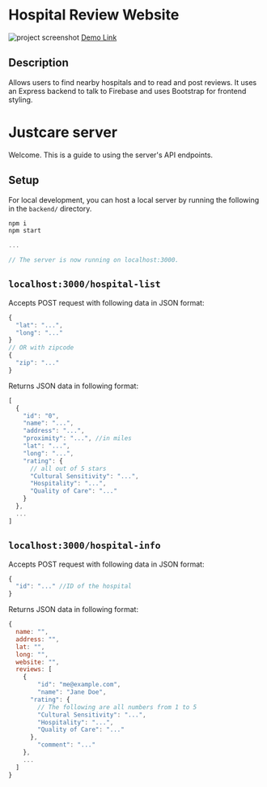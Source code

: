 # Hospital Review Website
![project screenshot](https://user-images.githubusercontent.com/48658337/125121265-824acd80-e0a8-11eb-8064-9f4943411493.png)
[Demo Link](https://justcare.herokuapp.com/landing.html)
## Description
  Allows users to find nearby hospitals and to read and post reviews. It uses an Express backend to talk to Firebase and uses Bootstrap for frontend styling.

# Justcare server
Welcome. This is a guide to using the server's API endpoints.

## Setup
For local development, you can host a local server by running the following in
the `backend/` directory.
```js
npm i
npm start

...

// The server is now running on localhost:3000.
```

## `localhost:3000/hospital-list`
Accepts POST request with following data in JSON format:
```js
{
  "lat": "...",
  "long": "..."
}
// OR with zipcode
{
  "zip": "..."
}
```
Returns JSON data in following format:
```js
[
  {
    "id": "0",
    "name": "...",
    "address": "...",
    "proximity": "...", //in miles
    "lat": "...",
    "long": "...",
    "rating": {
      // all out of 5 stars
      "Cultural Sensitivity": "...",
      "Hospitality": "...",
      "Quality of Care": "..."
    }
  },
  ...
]
```

## `localhost:3000/hospital-info`
Accepts POST request with following data in JSON format:
```js
{
  "id": "..." //ID of the hospital
}
```
Returns JSON data in following format:
```js
{
  name: "",
  address: "",
  lat: "",
  long: "",
  website: "",
  reviews: [
    {
  		"id": "me@example.com",
  		"name": "Jane Doe",
      "rating": {
        // The following are all numbers from 1 to 5
        "Cultural Sensitivity": "...",
        "Hospitality": "...",
        "Quality of Care": "..."
      },
  		"comment": "..."
    },
    ...
  ]
}
```
